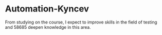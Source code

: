 # Automation-Kyncev
From studying on the course, 
I expect to improve skills in the field of testing and 58685
deepen knowledge in this area.
